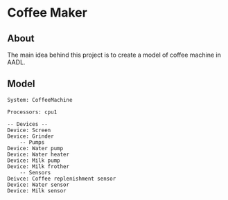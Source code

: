 # Coffee Maker
## About 
The main idea behind this project is to create a model of coffee machine in AADL. 

## Model
```
System: CoffeeMachine

Processors: cpu1

-- Devices --
Device: Screen
Device: Grinder
    -- Pumps
Device: Water pump
Device: Water heater
Device: Milk pump
Device: Milk frother
    -- Sensors
Deivce: Coffee replenishment sensor
Device: Water sensor
Device: Milk sensor